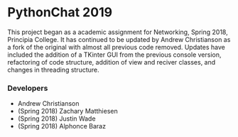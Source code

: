 # PythonChat 2019

This project began as a academic assignment for Networking, Spring 2018, Principia College. It has continued to be updated by Andrew Christianson as a fork of the original with almost all previous code removed. Updates have included the addition of a TKinter GUI from the previous console version, refactoring of code structure, addition of view and reciver classes, and changes in threading structure.

### Developers
* Andrew Christianson
* (Spring 2018) Zachary Matthiesen
* (Spring 2018) Justin Wade
* (Spring 2018) Alphonce Baraz
